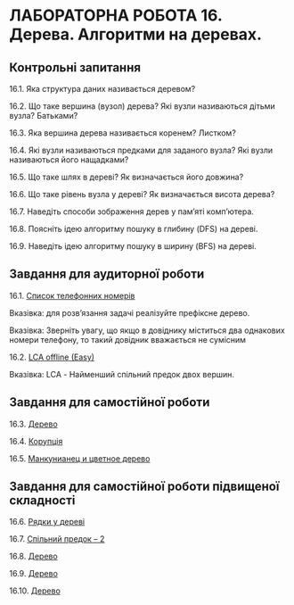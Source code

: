 ЛАБОРАТОРНА РОБОТА 16. Дерева. Алгоритми на деревах.
=============
Контрольні запитання
------------------
16.1.	Яка структура даних називається деревом?

16.2.	Що таке вершина (вузол) дерева? Які вузли називаються дітьми вузла? Батьками?

16.3.	Яка вершина дерева називається коренем? Листком?

16.4.	Які вузли називаються предками для заданого вузла? Які вузли називаються його нащадками?

16.5.	Що таке шлях в дереві? Як визначається його довжина?

16.6.	Що таке рівень вузла у дереві? Як визначається висота дерева?

16.7.	Наведіть способи зображення дерев у пам’яті комп’ютера.

16.8.	Поясніть ідею алгоритму пошуку в глибину (DFS) на дереві.

16.9.	Наведіть ідею алгоритму пошуку в ширину (BFS) на дереві.


Завдання для аудиторної роботи
--------------
16.1.
[Список телефонних номерів](https://www.e-olymp.com/uk/problems/2303)

Вказівка: 
для розв’язання задачі реалізуйте префіксне дерево.

Вказівка: 
Зверніть увагу, що якщо в довіднику міститься два однакових 
номери телефону, то такий довідник вважається не сумісним

16.2.
[LCA offline (Easy)](https://www.e-olymp.com/uk/problems/2317)

Вказівка: LCA - Найменший спільний предок двох вершин.

Завдання для самостійної роботи
------------------

16.3.
[Дерево](https://www.e-olymp.com/uk/problems/2923)

16.4.
[Корупція](https://www.e-olymp.com/uk/problems/2996)

16.5.
[Манкунианец и цветное дерево](https://www.e-olymp.com/uk/problems/3983)


Завдання для самостійної роботи підвищеної складності
------------------
16.6.
[Рядки у дереві](https://www.e-olymp.com/uk/problems/2925)

16.7.
[Спільний предок – 2](https://www.e-olymp.com/uk/problems/3299)

16.8.
[Дерево](https://www.e-olymp.com/uk/problems/3710)

16.9.
[Дерево](https://www.e-olymp.com/uk/problems/4173)

16.10.
[Дерево](https://www.e-olymp.com/uk/problems/4325)







